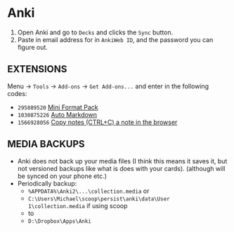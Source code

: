 # Anki

1. Open Anki and go to `Decks` and clicks the `Sync` button.
2. Paste in email address for in `AnkiWeb ID`, and the password you can figure out.

## EXTENSIONS

Menu &rarr; `Tools` &rarr; `Add-ons` &rarr; `Get Add-ons...` and enter in the
following codes:

- `295889520` [Mini Format Pack](https://ankiweb.net/shared/info/295889520)
- `1030875226` [Auto Markdown](https://ankiweb.net/shared/info/1030875226)
- `1566928056` [Copy notes (CTRL+C) a note in the browser](https://ankiweb.net/shared/info/1566928056)

## MEDIA BACKUPS

- Anki does not back up your media files
(I think this means it saves it, but not versioned backups like what is does with your cards).
(although will be synced on your phone etc.)
- Periodically backup:
  - `%APPDATA%\Anki2\...\collection.media` or
  - `C:\Users\Michael\scoop\persist\anki\data\User 1\collection.media` if using scoop
  - to
  - `D:\Dropbox\Apps\Anki`
